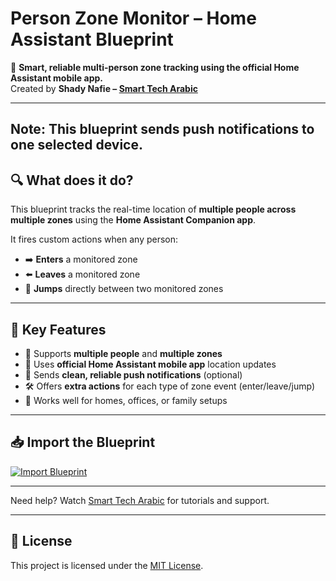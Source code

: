 # Person Zone Monitor – Home Assistant Blueprint

📍 **Smart, reliable multi-person zone tracking using the official Home Assistant mobile app.**  
Created by **Shady Nafie – [Smart Tech Arabic](https://smarttecharabic.com)**

---
**Note:** This blueprint sends push notifications to one selected device.
---

## 🔍 What does it do?

This blueprint tracks the real-time location of **multiple people across multiple zones** using the **Home Assistant Companion app**.

It fires custom actions when any person:
- ➡️ **Enters** a monitored zone
- ⬅️ **Leaves** a monitored zone
- 🔄 **Jumps** directly between two monitored zones

---

## 🌟 Key Features

- 🧠 Supports **multiple people** and **multiple zones**
- 📲 Uses **official Home Assistant mobile app** location updates
- 🔔 Sends **clean, reliable push notifications** (optional)
- 🛠️ Offers **extra actions** for each type of zone event (enter/leave/jump)
- 💬 Works well for homes, offices, or family setups

---

## 📥 Import the Blueprint

[![Import Blueprint](https://my.home-assistant.io/badges/automation_import.svg)](https://github.com/shadynafie/PersonZoneMonitor/blob/main/blueprints/automation/shadynafie/person_zone_monitor.yaml)

---

Need help? Watch [Smart Tech Arabic](https://www.youtube.com/@smarttecharabic) for tutorials and support.

---

## 📄 License

This project is licensed under the [MIT License](LICENSE).
